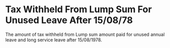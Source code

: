# Tax Withheld From Lump Sum For Unused Leave After 15/08/78
The amount of tax withheld from Lump sum amount paid for unused annual leave and long service leave after 15/08/1978.